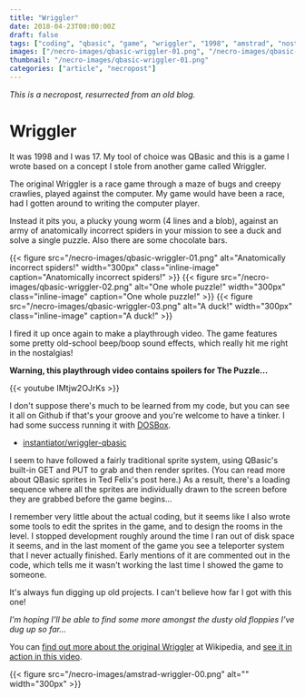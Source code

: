 ```yaml
---
title: "Wriggler"
date: 2018-04-23T00:00:00Z
draft: false
tags: ["coding", "qbasic", "game", "wriggler", "1998", "amstrad", "nostalgia", "retro" ]
images: ["/necro-images/qbasic-wriggler-01.png", "/necro-images/qbasic-wriggler-02.png", "/necro-images/qbasic-wriggler-03.png"]
thumbnail: "/necro-images/qbasic-wriggler-01.png"
categories: ["article", "necropost"]
---
```


*This is a necropost, resurrected from an old blog.*

# Wriggler

It was 1998 and I was 17. My tool of choice was QBasic and this is a game I wrote based on a concept I stole from another game called Wriggler.

The original Wriggler is a race game through a maze of bugs and creepy crawlies, played against the computer. My game would have been a race, had I gotten around to writing the computer player.

Instead it pits you, a plucky young worm (4 lines and a blob), against an army of anatomically incorrect spiders in your mission to see a duck and solve a single puzzle. Also there are some chocolate bars.

{{< figure src="/necro-images/qbasic-wriggler-01.png" alt="Anatomically incorrect spiders!" width="300px" class="inline-image" caption="Anatomically incorrect spiders!" >}}
{{< figure src="/necro-images/qbasic-wriggler-02.png" alt="One whole puzzle!" width="300px" class="inline-image" caption="One whole puzzle!" >}}
{{< figure src="/necro-images/qbasic-wriggler-03.png" alt="A duck!" width="300px" class="inline-image" caption="A duck!" >}}

I fired it up once again to make a playthrough video. The game features some pretty old-school beep/boop sound effects, which really hit me right in the nostalgias!

**Warning, this playthrough video contains spoilers for The Puzzle...**

{{< youtube IMtjw2OJrKs >}}

I don't suppose there's much to be learned from my code, but you can see it all on Github if that's your groove and you're welcome to have a tinker. I had some success running it with [DOSBox](https://www.dosbox.com/).

* [instantiator/wriggler-qbasic](https://github.com/instantiator/wriggler-qbasic)

I seem to have followed a fairly traditional sprite system, using QBasic's built-in GET and PUT to grab and then render sprites. (You can read more about QBasic sprites in Ted Felix's post here.) As a result, there's a loading sequence where all the sprites are individually drawn to the screen before they are grabbed before the game begins...

I remember very little about the actual coding, but it seems like I also wrote some tools to edit the sprites in the game, and to design the rooms in the level. I stopped development roughly around the time I ran out of disk space it seems, and in the last moment of the game you see a teleporter system that I never actually finished. Early mentions of it are commented out in the code, which tells me it wasn't working the last time I showed the game to someone.

It's always fun digging up old projects. I can't believe how far I got with this one!

_I'm hoping I'll be able to find some more amongst the dusty old floppies I've dug up so far..._

You can [find out more about the original Wriggler](https://en.wikipedia.org/wiki/Wriggler_(video_game)) at Wikipedia, and [see it in action in this video](https://www.youtube.com/watch?v=02Kh076wja8).

{{< figure src="/necro-images/amstrad-wriggler-00.png" alt="" width="300px" >}}
